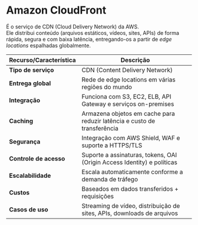 # Amazon CloudFront

É o serviço de CDN (Cloud Delivery Network) da AWS.  
Ele distribui conteúdo (arquivos estáticos, vídeos, sites, APIs) de forma
rápida, segura e com baixa latência, entregando-os a partir de
_edge locations_ espalhadas globalmente.

| Recurso/Característica      | Descrição                                                                 |
|-----------------------------|---------------------------------------------------------------------------|
| **Tipo de serviço**         | CDN (Content Delivery Network)                                            |
| **Entrega global**          | Rede de edge locations em várias regiões do mundo                         |
| **Integração**              | Funciona com S3, EC2, ELB, API Gateway e serviços on-premises             |
| **Caching**                 | Armazena objetos em cache para reduzir latência e custo de transferência  |
| **Segurança**               | Integração com AWS Shield, WAF e suporte a HTTPS/TLS                      |
| **Controle de acesso**      | Suporte a assinaturas, tokens, OAI (Origin Access Identity) e políticas   |
| **Escalabilidade**          | Escala automaticamente conforme a demanda de tráfego                      |
| **Custos**                  | Baseados em dados transferidos + requisições                              |
| **Casos de uso**            | Streaming de vídeo, distribuição de sites, APIs, downloads de arquivos    |